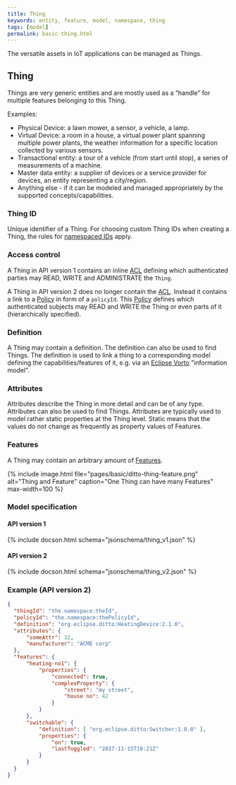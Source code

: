 ```yaml
---
title: Thing
keywords: entity, feature, model, namespace, thing
tags: [model]
permalink: basic-thing.html
---
```


The versatile assets in IoT applications can be managed as Things.


## Thing

Things are very generic entities and are mostly used as a “handle” for multiple features belonging to this Thing.

Examples:

* Physical Device: a lawn mower, a sensor, a vehicle, a lamp.
* Virtual Device: a room in a house, a virtual power plant spanning multiple power plants, the weather information for
  a specific location collected by various sensors.
* Transactional entity: a tour of a vehicle (from start until stop), a series of measurements of a machine.
* Master data entity: a supplier of devices or a service provider for devices, an entity representing a city/region.
* Anything else - if it can be modeled and managed appropriately by the supported concepts/capabilities.


### Thing ID

Unique identifier of a Thing. For choosing custom Thing IDs when creating a Thing, the rules for 
[namespaced IDs](basic-namespaces-and-names.html#namespaced-id) apply.

### Access control

A Thing in API version 1 contains an inline [ACL](basic-acl.html) defining which authenticated parties may READ, WRITE
and ADMINISTRATE the `Thing`.

A Thing in API version 2 does no longer contain the <a href="#" data-toggle="tooltip" data-original-title="{{site.data.glossary.acl}}">ACL</a>.
Instead it contains a link to a [Policy](basic-policy.html) in form of a `policyId`. This 
<a href="#" data-toggle="tooltip" data-original-title="{{site.data.glossary.policy}}">Policy</a> defines which 
authenticated subjects may READ and WRITE the Thing or even parts of it (hierarchically specified).


### Definition

A Thing may contain a definition. The definition can also be used to find Things. The definition is used to link a thing
to a corresponding model defining the capabilities/features of it, e.g. via an 
[Eclipse Vorto](https://www.eclipse.org/vorto/) "information model".


### Attributes

Attributes describe the Thing in more detail and can be of any type. Attributes can also be used to find Things.
Attributes are typically used to model rather static properties at the Thing level. Static means that the values do not
change as frequently as property values of Features.


### Features

A Thing may contain an arbitrary amount of [Features](basic-feature.html). 

{% include image.html file="pages/basic/ditto-thing-feature.png" alt="Thing and Feature" caption="One Thing can have
many Features" max-width=100 %}


### Model specification

#### API version 1

{% include docson.html schema="jsonschema/thing_v1.json" %}

#### API version 2

{% include docson.html schema="jsonschema/thing_v2.json" %}


### Example (API version 2)

```json
{
  "thingId": "the.namespace:theId",
  "policyId": "the.namespace:thePolicyId",
  "definition": "org.eclipse.ditto:HeatingDevice:2.1.0",
  "attributes": {
      "someAttr": 32,
      "manufacturer": "ACME corp"
  },
  "features": {
      "heating-no1": {
          "properties": {
              "connected": true,
              "complexProperty": {
                  "street": "my street",
                  "house no": 42
              }
          }
      },
      "switchable": {
          "definition": [ "org.eclipse.ditto:Switcher:1.0.0" ],
          "properties": {
              "on": true,
              "lastToggled": "2017-11-15T18:21Z"
          }
      }
  }
}
```

